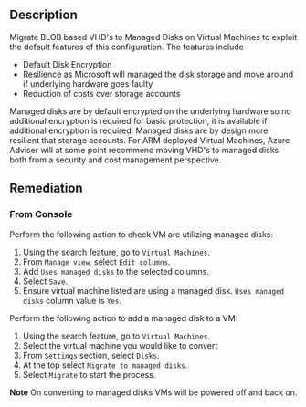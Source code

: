 ## Description

Migrate BLOB based VHD's to Managed Disks on Virtual Machines to exploit the default features of this configuration. The features include
  - Default Disk Encryption
  - Resilience as Microsoft will managed the disk storage and move around if underlying hardware goes faulty
  - Reduction of costs over storage accounts

Managed disks are by default encrypted on the underlying hardware so no additional encryption is required for basic protection, it is available if additional encryption is required. Managed disks are by design more resilient that storage accounts. For ARM deployed Virtual Machines, Azure Adviser will at some point recommend moving VHD's to managed disks both from a security and cost management perspective.

## Remediation

### From Console

Perform the following action to check VM are utilizing managed disks:

1. Using the search feature, go to `Virtual Machines`.
2. From `Manage view`, select `Edit columns`.
3. Add `Uses managed disks` to the selected columns.
4. Select `Save`.
5. Ensure virtual machine listed are using a managed disk. `Uses managed disks` column value is `Yes`.

Perform the following action to add a managed disk to a VM:

1. Using the search feature, go to `Virtual Machines`.
2. Select the virtual machine you would like to convert
3. From `Settings` section, select `Disks`.
4. At the top select `Migrate to managed disks`.
5. Select `Migrate` to start the process.

**Note** On converting to managed disks VMs will be powered off and back on.